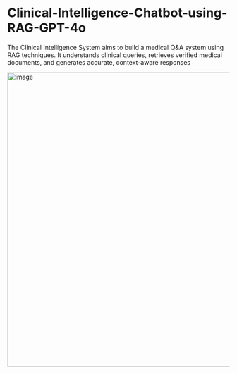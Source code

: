 # Clinical-Intelligence-Chatbot-using-RAG-GPT-4o
The Clinical Intelligence System aims to build a medical Q&amp;A system using RAG techniques. It understands clinical queries, retrieves verified medical documents, and generates accurate, context-aware responses

<img width="1852" height="669" alt="image" src="https://github.com/user-attachments/assets/c374b550-bcf3-4638-9b75-8af2f3384c74" />

